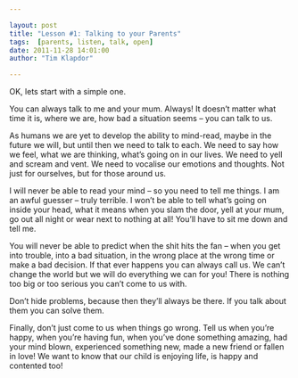 ```yaml
---

layout: post
title: "Lesson #1: Talking to your Parents"
tags:  [parents, listen, talk, open]
date: 2011-11-28 14:01:00
author: "Tim Klapdor"

---
```


OK, lets start with a simple one.

You can always talk to me and your mum. Always! It doesn’t matter what time it is, where we are, how bad a situation seems – you can talk to us.

As humans we are yet to develop the ability to mind-read, maybe in the future we will, but until then we need to talk to each. We need to say how we feel, what we are thinking, what’s going on in our lives. We need to yell and scream and vent. We need to vocalise our emotions and thoughts. Not just for ourselves, but for those around us.

I will never be able to read your mind – so you need to tell me things. I am an awful guesser – truly terrible. I won’t be able to tell what’s going on inside your head, what it means when you slam the door, yell at your mum, go out all night or wear next to nothing at all! You’ll have to sit me down and tell me.

You will never be able to predict when the shit hits the fan – when you get into trouble, into a bad situation,  in the wrong place at the wrong time or make a bad decision. If that ever happens you can always call us. We can’t change the world but we will do everything we can for you! There is nothing too big or too serious you can’t come to us with.

Don’t hide problems, because then they’ll always be there. If you talk about them you can solve them.

Finally, don’t just come to us when things go wrong. Tell us when you’re happy, when you’re having fun, when you’ve done something amazing, had your mind blown, experienced something new, made a new friend or fallen in love! We want to know that our child is enjoying life, is happy and contented too!